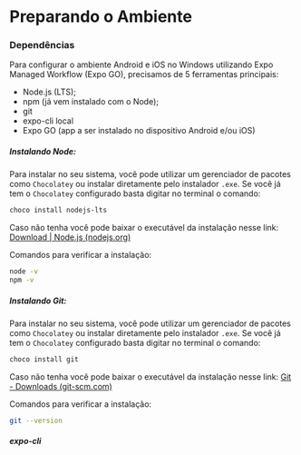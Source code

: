 # Preparando o Ambiente

### Dependências

Para configurar o ambiente Android e iOS no Windows utilizando Expo Managed Workflow (Expo GO), precisamos de 5 ferramentas principais:

- Node.js (LTS);
- npm (já vem instalado com o Node);
- git
- expo-cli local
- Expo GO (app a ser instalado no dispositivo Android e/ou iOS)



##### Instalando Node: 

Para instalar no seu sistema, você pode utilizar um gerenciador de pacotes como `Chocolatey` ou instalar diretamente pelo instalador `.exe`. Se você já tem o `Chocolatey` configurado basta digitar no terminal o comando: 

```bash
choco install nodejs-lts
```

Caso não tenha você pode baixar o executável da instalação nesse link: [Download | Node.js (nodejs.org)](https://nodejs.org/pt-br/download)

Comandos para verificar a instalação: 

```bash
node -v
npm -v
```



##### Instalando Git: 

Para instalar no seu sistema, você pode utilizar um gerenciador de pacotes como `Chocolatey` ou instalar diretamente pelo instalador `.exe`. Se você já tem o `Chocolatey` configurado basta digitar no terminal o comando: 

```bash
choco install git
```

Caso não tenha você pode baixar o executável da instalação nesse link: [Git - Downloads (git-scm.com)](https://git-scm.com/downloads)

Comandos para verificar a instalação: 

```bash
git --version
```



##### expo-cli











